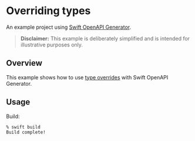 # Overriding types

An example project using [Swift OpenAPI Generator](https://github.com/apple/swift-openapi-generator).

> **Disclaimer:** This example is deliberately simplified and is intended for illustrative purposes only.

## Overview

This example shows how to use [type overrides](https://swiftpackageindex.com/apple/swift-openapi-generator/documentation/swift-openapi-generator/configuring-the-generator) with Swift OpenAPI Generator.

## Usage

Build:

```console
% swift build
Build complete!
```
